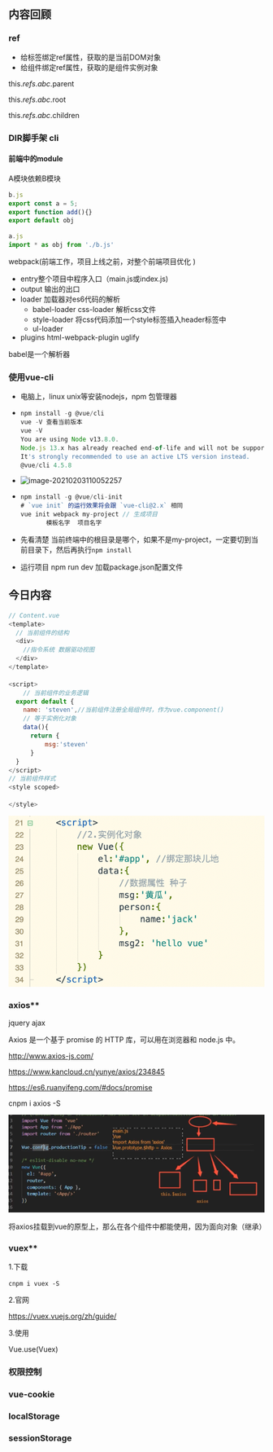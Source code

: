 ## 内容回顾

### ref

- 给标签绑定ref属性，获取的是当前DOM对象
- 给组件绑定ref属性，获取的是组件实例对象

this.$refs.abc.$parent

this.$refs.abc.$root

this.$refs.abc.$children

### DIR脚手架 cli

#### 前端中的module

A模块依赖B模块

```javascript
b.js
export const a = 5;
export function add(){}
export default obj
```

```javascript
a.js
import * as obj from './b.js'
```

webpack(前端工作，项目上线之前，对整个前端项目优化 )

- entry整个项目中程序入口（main.js或index.js)
- output 输出的出口
- loader 加载器对es6代码的解析 
  - babel-loader css-loader 解析css文件
  - style-loader 将css代码添加一个style标签插入header标签中
  - ul-loader
- plugins html-webpack-plugin uglify

babel是一个解析器

### 使用vue-cli

- 电脑上，linux unix等安装nodejs，npm 包管理器

- ```javascript
  npm install -g @vue/cli
  vue -V 查看当前版本
  vue -V
  You are using Node v13.8.0.
  Node.js 13.x has already reached end-of-life and will not be supported in future major releases.
  It's strongly recommended to use an active LTS version instead.
  @vue/cli 4.5.8
  ```

- ![image-20210203110052257](学习笔记-45.assets/image-20210203110052257.png)

- ```javascript
  npm install -g @vue/cli-init
  # `vue init` 的运行效果将会跟 `vue-cli@2.x` 相同
  vue init webpack my-project // 生成项目
  		 模板名字  项目名字
  ```

- 先看清楚 当前终端中的根目录是哪个，如果不是my-project，一定要切到当前目录下，然后再执行```npm install```

- 运行项目 npm run dev 加载package.json配置文件



## 今日内容

```javascript
// Content.vue
<template>
  // 当前组件的结构
  <div>
    //指令系统 数据驱动视图
  </div>
</template>

<script>
    // 当前组件的业务逻辑
  export default {
	name: 'steven',//当前组件注册全局组件时，作为vue.component()
    // 等于实例化对象
	data(){
      return {
      	  msg:'steven'
      }
  }
</script>
// 当前组件样式
<style scoped>

</style>
```

![image-20210203112752633](学习笔记-45.assets/image-20210203112752633.png)



### axios**

jquery ajax

Axios 是一个基于 promise 的 HTTP 库，可以用在浏览器和 node.js 中。

http://www.axios-js.com/

https://www.kancloud.cn/yunye/axios/234845

https://es6.ruanyifeng.com/#docs/promise

cnpm i axios -S

![image-20210203165228403](学习笔记-45.assets/image-20210203165228403.png)

将axios挂载到vue的原型上，那么在各个组件中都能使用，因为面向对象（继承）

### vuex**

1.下载

```cnpm i vuex -S```

2.官网

https://vuex.vuejs.org/zh/guide/

3.使用

Vue.use(Vuex)

### 权限控制

### vue-cookie

### localStorage

### sessionStorage











